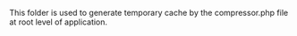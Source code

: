 This folder is used to generate temporary cache by the compressor.php file at root level of application.
